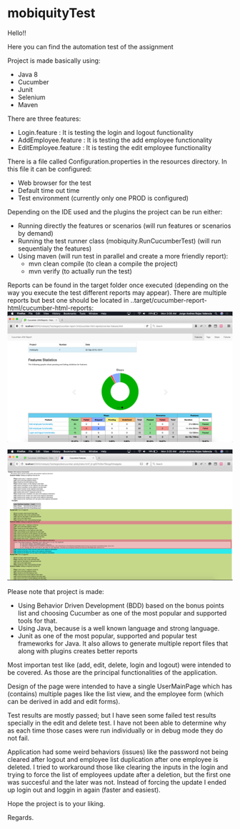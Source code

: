 # mobiquityTest

Hello!!

Here you can find the automation test of the assignment

Project is made basically using:
  - Java 8
  - Cucumber
  - Junit
  - Selenium
  - Maven

There are three features:
  - Login.feature : It is testing the login and logout functionality
  - AddEmployee.feature : It is testing the add employee functionality
  - EditEmployee.feature :  It is testing the edit employee functionality

There is a file called Configuration.properties in the resources directory. In this file it can be configured:
  - Web browser for the test
  - Default time out time
  - Test environment (currently only one PROD is configured)

Depending on the IDE used and the plugins the project can be run either:
- Running directly the features or scenarios (will run features or scenarios by demand)
- Running the test runner class (mobiquity.RunCucumberTest) (will run sequentialy the features)
- Using maven (will run test in parallel and create a more friendly report):
  * mvn clean compile (to clean a compile the project)
  * mvn verify (to actually run the test)

Reports can be found in the target folder once executed (depending on the way you execute the test different reports may appear). There are multiple reports but best one should be located in ..target/cucumber-report-html/cucumber-html-reports:
![Report example 1](https://github.com/jarvcol/mobiquityTest/blob/master/reportImg/report1.png)

![Report example 2](https://github.com/jarvcol/mobiquityTest/blob/master/reportImg/report2.png)

Please note that project is made:
 - Using Behavior Driven Development (BDD) based on the bonus points list and choosing Cucumber as one of the most popular and supported tools for that. 
 - Using Java, because is a well known language and strong language.
 - Junit as one of the most popular, supported and popular test frameworks for Java. It also allows to generate multiple report files that along with plugins creates better reports 

Most importan test like (add, edit, delete, login and logout) were intended to be covered. As those are the principal functionalities of the application.

Design of the page were intended to have a single UserMainPage which has (contains) multiple pages like the list view, and the employee form (which can be derived in add and edit forms).

Test results are mostly passed; but I have seen some failed test results specially in the edit and delete test. I have not been able to determine why as each time those cases were run individually or in debug mode they do not fail.

Application had some weird behaviors (issues) like the password not being cleared after logout and employee list duplication after one employee is deleted. I tried to workaround those like clearing the inputs in the login and trying to force the list of employees update after a deletion, but the first one was succesful and the later was not. Instead of forcing the update I ended up login out and loggin in again (faster and easiest).

Hope the project is to your liking.

Regards.

